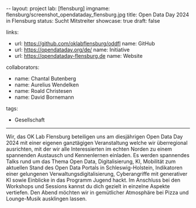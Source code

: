 --
layout: project
lab: [flensburg]
imgname: flensburg/screenshot_opendataday_flensburg.jpg
title: Open Data Day 2024 in Flensburg
status: Sucht Mitstreiter
showcase: true
draft: false


links:
- url: https://github.com/oklabflensburg/oddfl
  name: GitHub
- url: https://opendataday.org/de/
  name: Initiative
- url: https://opendataday-flensburg.de
  name: Website

collaborators:
- name: Chantal Butenberg
- name: Aurelius Wendelken
- name: Roald Christesen
- name: David Bornemann

tags:
- Gesellschaft

---

Wir, das OK Lab Flensburg beteiligen uns am diesjährigen Open Data Day 2024 mit einer eigenen ganztägigen Veranstaltung welche wir überregional ausrichten, mit der wir alle Interessierten im echten Norden zu einem spannenden Austausch und Kennenlernen einladen. Es werden spannendes Talks rund um das Thema Open Data, Digitalisierung, KI, Mobilität zum aktuellen Stand des Open Data Portals in Schleswig-Holstein, Indikatoren einer gelungenen Verwaltungsdigitalisierung, Cyberangriffe mit generativer KI sowie Einblicke in das Programm Jugend hackt. Im Anschluss bei den Workshops und Sessions kannst du dich gezielt in einzelne Aspekte vertiefen. Den Abend möchten wir in gemütlicher Atmosphäre bei Pizza und Lounge-Musik ausklingen lassen.
